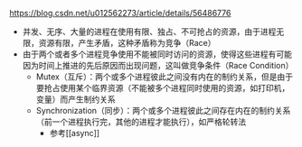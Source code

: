 https://blog.csdn.net/u012562273/article/details/56486776
- 并发、无序、大量的进程在使用有限、独占、不可抢占的资源，由于进程无限，资源有限，产生矛盾，这种矛盾称为竞争（Race）
- 由于两个或者多个进程竞争使用不能被同时访问的资源，使得这些进程有可能因为时间上推进的先后原因而出现问题，这叫做竞争条件（Race Condition）
  - Mutex（互斥）：两个或多个进程彼此之间没有内在的制约关系，但是由于要抢占使用某个临界资源（不能被多个进程同时使用的资源，如打印机，变量）而产生制约关系
  - Synchronization（同步）：两个或多个进程彼此之间存在内在的制约关系（前一个进程执行完，其他的进程才能执行），如严格轮转法
    - 参考[[async]]